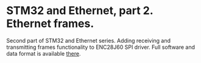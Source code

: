 # STM32 and Ethernet, part 2. Ethernet frames.

Second part of STM32 and Ethernet series. Adding receiving and transmitting frames functionality to ENC28J60 SPI driver. Full software and data format is available [there](https://microtechnics.ru/stm32-i-ethernet-chast-2-enc28j60-priem-i-peredacha-frejmov/).
